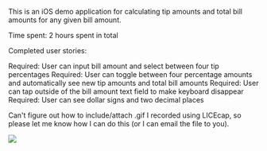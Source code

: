 This is an iOS demo application for calculating tip amounts and total bill amounts for any given bill amount.

Time spent: 2 hours spent in total

Completed user stories:

Required: User can input bill amount and select between four tip percentages
Required: User can toggle between four percentage amounts and automatically see new tip amounts and total bill amounts
Required: User can tap outside of the bill amount text field to make keyboard disappear
Required: User can see dollar signs and two decimal places

Can't figure out how to include/attach .gif I recorded using LICEcap, so please let me know how I can do this (or I can email the file to you). 

![](test_image.png)
